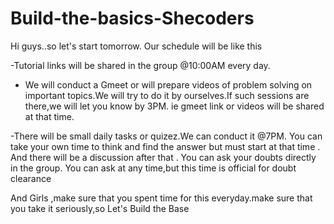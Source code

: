 # Build-the-basics-Shecoders
Hi guys..so let's start tomorrow.
Our schedule will be like this

-Tutorial links will be shared in the group @10:00AM every day.

- We will conduct a Gmeet or will prepare videos of problem solving on important topics.We will try to do it by ourselves.If such sessions are there,we will let you know by 3PM.
ie gmeet link or videos will be shared at that time.

-There will be small daily  tasks or quizez.We can conduct it @7PM.
You can take your own time to think and find the answer but must start at that time .
And there will be a discussion after that . You can ask your doubts directly in the group.
You can ask at any time,but this time is official for doubt clearance

And Girls ,make sure that you spent time for this everyday.make sure that you take it seriously,so
Let's Build the Base
